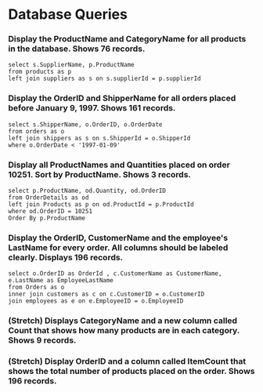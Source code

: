 # Database Queries

### Display the ProductName and CategoryName for all products in the database. Shows 76 records.

```
select s.SupplierName, p.ProductName
from products as p
left join suppliers as s on s.supplierId = p.supplierId
```

### Display the OrderID and ShipperName for all orders placed before January 9, 1997. Shows 161 records.

```
select s.ShipperName, o.OrderID, o.OrderDate
from orders as o
left join shippers as s on s.ShipperId = o.ShipperId
where o.OrderDate < '1997-01-09'
```

### Display all ProductNames and Quantities placed on order 10251. Sort by ProductName. Shows 3 records.

```
select p.ProductName, od.Quantity, od.OrderID
from OrderDetails as od
left join Products as p on od.ProductId = p.ProductId
where od.OrderID = 10251
Order By p.ProductName
```

### Display the OrderID, CustomerName and the employee's LastName for every order. All columns should be labeled clearly. Displays 196 records.

```
select o.OrderID as OrderId , c.CustomerName as CustomerName, e.LastName as EmployeeLastName
from Orders as o
inner join customers as c on c.CustomerID = o.CustomerID
join employees as e on e.EmployeeID = o.EmployeeID
```

### (Stretch) Displays CategoryName and a new column called Count that shows how many products are in each category. Shows 9 records.

### (Stretch) Display OrderID and a column called ItemCount that shows the total number of products placed on the order. Shows 196 records.
